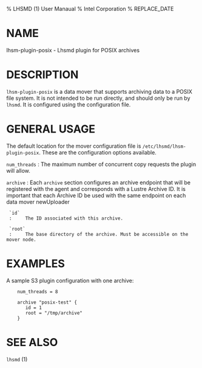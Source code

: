 % LHSMD (1) User Manaual
% Intel Corporation
% REPLACE_DATE

# NAME

lhsm-plugin-posix - Lhsmd plugin for POSIX archives

# DESCRIPTION

`lhsm-plugin-posix` is a data mover that supports archiving data to a POSIX file system. It is not intended
to be run directly, and should only be run by `lhsmd`.  It is configured using the
configuration file.

# GENERAL USAGE

The default location for the mover configuration file is `/etc/lhsmd/lhsm-plugin-posix`.
These are the configuration options available.

`num_threads`
:     The maximum number of concurrent copy requests the plugin will allow.

`archive`
:    Each `archive` section configures an archive endpoint that will be registered with the agent
     and corresponds with a Lustre Archive ID. It is important that each Archive ID be used with the
     same endpoint on each data mover newUploader

     `id`
     :     The ID associated with this archive.

     `root`
     :     The base directory of the archive. Must be accessible on the mover node.

# EXAMPLES

A sample S3 plugin configuration with one archive:

        num_threads = 8

        archive "posix-test" {
           id = 1
           root = "/tmp/archive"   
        }

# SEE ALSO

`lhsmd` (1)
